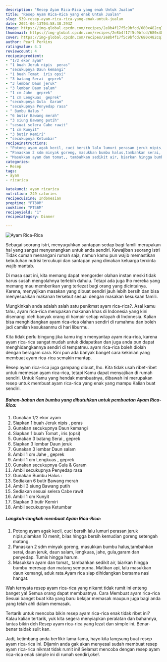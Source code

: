 ```yaml
---
description: "Resep Ayam Rica-Rica yang enak Untuk Jualan"
title: "Resep Ayam Rica-Rica yang enak Untuk Jualan"
slug: 539-resep-ayam-rica-rica-yang-enak-untuk-jualan
date: 2021-06-13T04:58:38.293Z
image: https://img-global.cpcdn.com/recipes/2e8b4f17f5c9bfcd/680x482cq70/ayam-rica-rica-foto-resep-utama.jpg
thumbnail: https://img-global.cpcdn.com/recipes/2e8b4f17f5c9bfcd/680x482cq70/ayam-rica-rica-foto-resep-utama.jpg
cover: https://img-global.cpcdn.com/recipes/2e8b4f17f5c9bfcd/680x482cq70/ayam-rica-rica-foto-resep-utama.jpg
author: Pearl Perkins
ratingvalue: 4.1
reviewcount: 4
recipeingredient:
- "1/2 ekor ayam"
- "1 buah Jeruk nipis  peras"
- "secukupnya Daun kemangi"
- "1 buah Tomat  iris opsi"
- "3 batang Serai  geprek"
- "3 lembar Daun jeruk"
- "3 lembar Daun salam"
- "1 cm Jahe  geprek"
- "1 cm Lengkuas  geprek"
- "secukupnya Gula  Garam"
- "secukupnya Penyedap rasa"
- " Bumbu Halus "
- "6 butir Bawang merah"
- "3 siung Bawang putih"
- "sesuai selera Cabe rawit"
- "1 cm Kunyit"
- "3 butir Kemiri"
- "secukupnya Ketumbar"
recipeinstructions:
- "Potong ayam agak kecil, cuci bersih lalu lumuri perasan jeruk nipis,diamkan 10 menit, bilas hingga bersih kemudian goreng setengah matang."
- "Panaskan 2 sdm minyak goreng, masukkan bumbu halus,tambahkan serai, daun jeruk, daun salam, lengkuas, jahe, gula,garam dan penyedap. Tumis hingga harum."
- "Masukkan ayam dan tomat,, tambahkan sedikit air, biarkan hingga bumbu meresap dan matang sempurna. Matikan api, lalu masukkan daun kemangi, aduk rata.Ayam rica siap dihidangkan bersama nasi hangat."
categories:
- Resep
tags:
- ayam
- ricarica

katakunci: ayam ricarica 
nutrition: 249 calories
recipecuisine: Indonesian
preptime: "PT30M"
cooktime: "PT46M"
recipeyield: "1"
recipecategory: Dinner

---
```



![Ayam Rica-Rica](https://img-global.cpcdn.com/recipes/2e8b4f17f5c9bfcd/680x482cq70/ayam-rica-rica-foto-resep-utama.jpg)

Sebagai seorang istri, menyuguhkan santapan sedap bagi famili merupakan hal yang sangat menyenangkan untuk anda sendiri. Kewajiban seorang istri Tidak cuman menangani rumah saja, namun kamu pun wajib memastikan kebutuhan nutrisi tercukupi dan santapan yang dimakan keluarga tercinta wajib mantab.

Di masa  saat ini, kita memang dapat mengorder olahan instan meski tidak harus susah mengolahnya terlebih dahulu. Tetapi ada juga lho mereka yang memang mau memberikan yang terlezat bagi orang yang dicintainya. Karena, menyajikan masakan yang dibuat sendiri jauh lebih bersih dan bisa menyesuaikan makanan tersebut sesuai dengan masakan kesukaan famili. 



Mungkinkah anda adalah salah satu penikmat ayam rica-rica?. Asal kamu tahu, ayam rica-rica merupakan makanan khas di Indonesia yang kini disenangi oleh banyak orang di hampir setiap wilayah di Indonesia. Kalian bisa menghidangkan ayam rica-rica olahan sendiri di rumahmu dan boleh jadi camilan kesukaanmu di hari liburmu.

Kita tidak perlu bingung jika kamu ingin menyantap ayam rica-rica, karena ayam rica-rica sangat mudah untuk didapatkan dan juga anda pun dapat menghidangkannya sendiri di tempatmu. ayam rica-rica boleh diolah dengan beragam cara. Kini pun ada banyak banget cara kekinian yang membuat ayam rica-rica semakin mantap.

Resep ayam rica-rica juga gampang dibuat, lho. Kita tidak usah ribet-ribet untuk memesan ayam rica-rica, tetapi Kamu dapat menyajikan di rumah sendiri. Untuk Kamu yang hendak membuatnya, dibawah ini merupakan resep untuk membuat ayam rica-rica yang enak yang mampu Kalian buat sendiri.

<!--inarticleads1-->

##### Bahan-bahan dan bumbu yang dibutuhkan untuk pembuatan Ayam Rica-Rica:

1. Gunakan 1/2 ekor ayam
1. Siapkan 1 buah Jeruk nipis , peras
1. Gunakan secukupnya Daun kemangi
1. Siapkan 1 buah Tomat , iris (opsi)
1. Gunakan 3 batang Serai , geprek
1. Siapkan 3 lembar Daun jeruk
1. Gunakan 3 lembar Daun salam
1. Ambil 1 cm Jahe , geprek
1. Ambil 1 cm Lengkuas , geprek
1. Gunakan secukupnya Gula &amp; Garam
1. Ambil secukupnya Penyedap rasa
1. Gunakan  Bumbu Halus :
1. Sediakan 6 butir Bawang merah
1. Ambil 3 siung Bawang putih
1. Sediakan sesuai selera Cabe rawit
1. Ambil 1 cm Kunyit
1. Siapkan 3 butir Kemiri
1. Ambil secukupnya Ketumbar




<!--inarticleads2-->

##### Langkah-langkah membuat Ayam Rica-Rica:

1. Potong ayam agak kecil, cuci bersih lalu lumuri perasan jeruk nipis,diamkan 10 menit, bilas hingga bersih kemudian goreng setengah matang.
1. Panaskan 2 sdm minyak goreng, masukkan bumbu halus,tambahkan serai, daun jeruk, daun salam, lengkuas, jahe, gula,garam dan penyedap. Tumis hingga harum.
1. Masukkan ayam dan tomat,, tambahkan sedikit air, biarkan hingga bumbu meresap dan matang sempurna. Matikan api, lalu masukkan daun kemangi, aduk rata.Ayam rica siap dihidangkan bersama nasi hangat.




Wah ternyata resep ayam rica-rica yang nikamt tidak rumit ini enteng banget ya! Semua orang dapat membuatnya. Cara Membuat ayam rica-rica Sesuai banget buat kita yang baru belajar memasak maupun juga bagi anda yang telah ahli dalam memasak.

Tertarik untuk mencoba bikin resep ayam rica-rica enak tidak ribet ini? Kalau kalian tertarik, yuk kita segera menyiapkan peralatan dan bahannya, lantas bikin deh Resep ayam rica-rica yang lezat dan simple ini. Benar-benar taidak sulit kan. 

Jadi, ketimbang anda berfikir lama-lama, hayo kita langsung buat resep ayam rica-rica ini. Dijamin anda gak akan menyesal sudah membuat resep ayam rica-rica nikmat tidak rumit ini! Selamat mencoba dengan resep ayam rica-rica enak simple ini di rumah sendiri,oke!.

